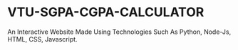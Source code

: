 # VTU-SGPA-CGPA-CALCULATOR
An Interactive Website Made Using Technologies Such As Python, Node-Js, HTML, CSS, Javascript.
